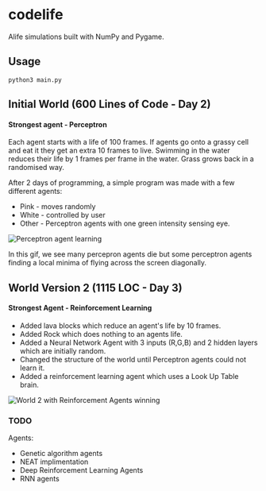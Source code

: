 # codelife
Alife simulations built with NumPy and Pygame. 

## Usage
```
python3 main.py
```

## Initial World (600 Lines of Code - Day 2)
#### Strongest agent - Perceptron

Each agent starts with a life of 100 frames. If agents go onto a grassy cell and eat it they get an extra 10 frames to live. Swimming in the water reduces their life by 1 frames per frame in the water. Grass grows back in a randomised way. 

After 2 days of programming, a simple program was made with a few different agents: 
* Pink - moves randomly
* White - controlled by user 
* Other - Perceptron agents with one green intensity sensing eye. 

![Perceptron agent learning](media/Perceptrons.gif)

In this gif, we see many percepron agents die but some perceptron agents finding a local minima of flying across the screen diagonally. 


## World Version 2 (1115 LOC - Day 3)
#### Strongest Agent - Reinforcement Learning 

* Added lava blocks which reduce an agent's life by 10 frames.
* Added Rock which does nothing to an agents life.
* Added a Neural Network Agent with 3 inputs (R,G,B) and 2 hidden layers which are initially random. 
* Changed the structure of the world until Perceptron agents could not learn it. 
* Added a reinforcement learning agent which uses a Look Up Table brain. 

![World 2 with Reinforcement Agents winning](https://raw.githubusercontent.com/PerlinWarp/YearOfAI/master/media/codelife_rl.gif)

### TODO
Agents:
* Genetic algorithm agents
* NEAT implimentation
* Deep Reinforcement Learning Agents 
* RNN agents 
